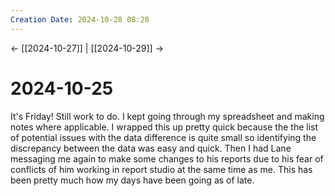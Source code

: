 ```yaml
---
Creation Date: 2024-10-28 08:28
---
```


<- [[2024-10-27]] | [[2024-10-29]]  ->

# 2024-10-25
It's Friday! Still work to do. I kept going through my spreadsheet and making notes where applicable. I wrapped this up pretty quick because the the list of potential issues with the data difference is quite small so identifying the discrepancy between the data was easy and quick. Then I had Lane messaging me again to make some changes to his reports due to his fear of conflicts of him working in report studio at the same time as me. This has been pretty much how my days have been going as of late. 